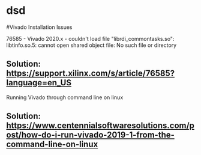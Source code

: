 # dsd

#Vivado Installation Issues

76585 - Vivado 2020.x - couldn't load file "librdi_commontasks.so": libtinfo.so.5: cannot open shared object file: No such file or directory

## Solution: https://support.xilinx.com/s/article/76585?language=en_US

Running Vivado through command line on linux

## Solution: https://www.centennialsoftwaresolutions.com/post/how-do-i-run-vivado-2019-1-from-the-command-line-on-linux
